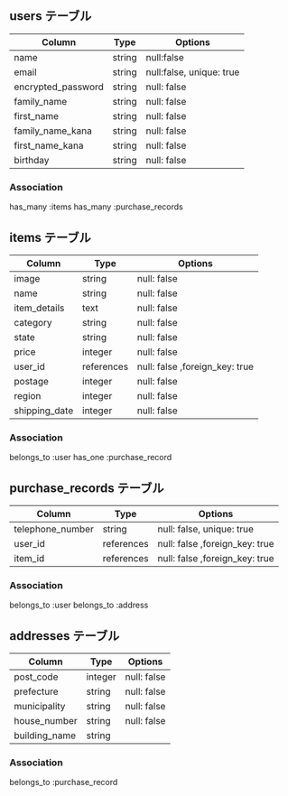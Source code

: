 ## users テーブル

| Column             | Type   |Options     |
| ------------------ | ------ |----------- |
| name               | string | null:false |
| email              | string | null:false, unique: true |
| encrypted_password | string | null: false |
| family_name        | string | null: false |
| first_name         | string | null: false |
| family_name_kana   | string | null: false |
| first_name_kana    | string | null: false |
| birthday           | string | null: false |

### Association

has_many :items
has_many :purchase_records

## items テーブル

| Column             | Type   |Options     |
| ------------------ | ------ |----------- |
| image              | string | null: false |
| name               | string | null: false |
| item_details       | text   | null: false |
| category           | string | null: false |
| state              | string | null: false |
| price              | integer | null: false |
| user_id            | references | null: false ,foreign_key: true|
| postage            | integer | null: false |
| region             | integer | null: false |
| shipping_date      | integer | null: false |

### Association

belongs_to :user
has_one :purchase_record

## purchase_records テーブル

| Column             | Type   |Options     |
| ------------------ | ------ |----------- |
| telephone_number   | string | null: false, unique: true |
| user_id            | references | null: false ,foreign_key: true|
| item_id            | references | null: false ,foreign_key: true|

### Association

belongs_to :user
belongs_to :address

## addresses テーブル

| Column             | Type   |Options     |
| ------------------ | ------ |----------- |
| post_code          | integer | null: false |
| prefecture         | string  | null: false |
| municipality       | string  | null: false |
| house_number       | string  | null: false |
| building_name      | string  |  |

### Association

belongs_to :purchase_record

